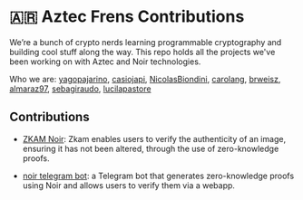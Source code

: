 # 🇦🇷 Aztec Frens Contributions

We’re a bunch of crypto nerds learning programmable cryptography and building cool stuff along the way. This repo holds all the projects we've been working on with Aztec and Noir technologies.

Who we are: [yagopajarino](https://github.com/yagopajarino), [casiojapi](https://github.com/casiojapi), [NicolasBiondini](https://github.com/NicolasBiondini), [carolang](https://github.com/carolang), [brweisz](https://github.com/brweisz), [almaraz97](https://github.com/almaraz97), [sebagiraudo](https://github.com/sebagiraudo), [lucilapastore](https://github.com/lucilapastore)

## Contributions

- [ZKAM Noir](https://github.com/yagopajarino/zkam-noir): Zkam enables users to verify the authenticity of an image, ensuring it has not been altered, through the use of zero-knowledge proofs.

- [noir telegram bot](https://github.com/casiojapi/noir-telegram-bot): a Telegram bot that generates zero-knowledge proofs using Noir and allows users to verify them via a webapp.

